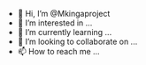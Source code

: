 - 👋 Hi, I’m @Mkingaproject
- 👀 I’m interested in ...
- 🌱 I’m currently learning ...
- 💞️ I’m looking to collaborate on ...
- 📫 How to reach me ...

<!---
Mkingaproject/Mkingaproject is a ✨ special ✨ repository because its `README.md` (this file) appears on your GitHub profile.
You can click the Preview link to take a look at your changes.
--->
